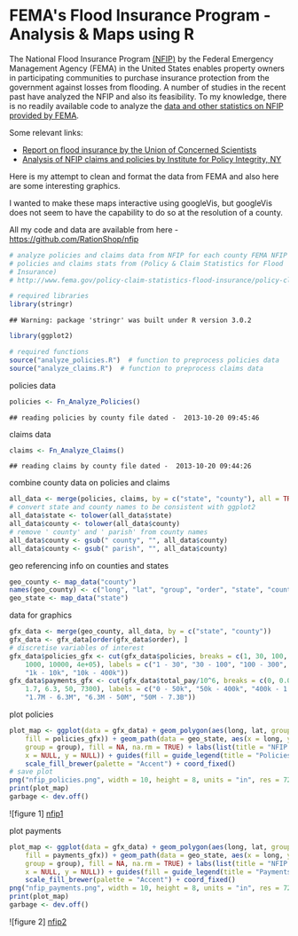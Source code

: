 FEMA's Flood Insurance Program - Analysis & Maps using R
========================================================

The National Flood Insurance Program [(NFIP)](http://en.wikipedia.org/wiki/National_Flood_Insurance_Program) by the Federal Emergency Management Agency (FEMA) in the United States enables property owners in participating communities to purchase insurance protection from the government against losses from flooding. A number of studies in the recent past have analyzed the NFIP and also its feasibility. To my knowledge, there is no readily available code to analyze the [data and other statistics on NFIP provided by FEMA](http://www.fema.gov/policy-claim-statistics-flood-insurance/policy-claim-statistics-flood-insurance/policy-claim-13). 

Some relevant links:
* [Report on flood insurance by the Union of Concerned Scientists](http://www.ucsusa.org/global_warming/science_and_impacts/impacts/flood-insurance-sea-level-rise.html)
* [Analysis of NFIP claims and policies by Institute for Policy Integrity, NY](http://policyintegrity.org/documents/FloodingtheMarket.pdf)


Here is my attempt to clean and format the data from FEMA and also here are some interesting graphics.

I wanted to make these maps interactive using googleVis, but googleVis does not seem to have the capability to do so at the resolution of a county.

All my code and data are available from here - https://github.com/RationShop/nfip



```r
# analyze policies and claims data from NFIP for each county FEMA NFIP
# policies and claims stats from (Policy & Claim Statistics for Flood
# Insurance)
# http://www.fema.gov/policy-claim-statistics-flood-insurance/policy-claim-statistics-flood-insurance/policy-claim-13

# required libraries
library(stringr)
```

```
## Warning: package 'stringr' was built under R version 3.0.2
```

```r
library(ggplot2)

# required functions
source("analyze_policies.R")  # function to preprocess policies data
source("analyze_claims.R")  # function to preprocess claims data
```


policies data

```r
policies <- Fn_Analyze_Policies()
```

```
## reading policies by county file dated -  2013-10-20 09:45:46
```


claims data

```r
claims <- Fn_Analyze_Claims()
```

```
## reading claims by county file dated -  2013-10-20 09:44:26
```


combine county data on policies and claims

```r
all_data <- merge(policies, claims, by = c("state", "county"), all = TRUE)
# convert state and county names to be consistent with ggplot2
all_data$state <- tolower(all_data$state)
all_data$county <- tolower(all_data$county)
# remove ' county' and ' parish' from county names
all_data$county <- gsub(" county", "", all_data$county)
all_data$county <- gsub(" parish", "", all_data$county)
```


geo referencing info on counties and states

```r
geo_county <- map_data("county")
names(geo_county) <- c("long", "lat", "group", "order", "state", "county")
geo_state <- map_data("state")
```


data for graphics

```r
gfx_data <- merge(geo_county, all_data, by = c("state", "county"))
gfx_data <- gfx_data[order(gfx_data$order), ]
# discretise variables of interest
gfx_data$policies_gfx <- cut(gfx_data$policies, breaks = c(1, 30, 100, 300, 
    1000, 10000, 4e+05), labels = c("1 - 30", "30 - 100", "100 - 300", "300 - 1k", 
    "1k - 10k", "10k - 400k"))
gfx_data$payments_gfx <- cut(gfx_data$total_pay/10^6, breaks = c(0, 0.05, 0.4, 
    1.7, 6.3, 50, 7300), labels = c("0 - 50k", "50k - 400k", "400k - 1.7M", 
    "1.7M - 6.3M", "6.3M - 50M", "50M - 7.3B"))
```


plot policies

```r
plot_map <- ggplot(data = gfx_data) + geom_polygon(aes(long, lat, group = group, 
    fill = policies_gfx)) + geom_path(data = geo_state, aes(x = long, y = lat, 
    group = group), fill = NA, na.rm = TRUE) + labs(list(title = "NFIP Policies Per County", 
    x = NULL, y = NULL)) + guides(fill = guide_legend(title = "Policies Per County")) + 
    scale_fill_brewer(palette = "Accent") + coord_fixed()
# save plot
png("nfip_policies.png", width = 10, height = 8, units = "in", res = 72)
print(plot_map)
garbage <- dev.off()
```

![figure 1] [nfip1]


plot payments

```r
plot_map <- ggplot(data = gfx_data) + geom_polygon(aes(long, lat, group = group, 
    fill = payments_gfx)) + geom_path(data = geo_state, aes(x = long, y = lat, 
    group = group), fill = NA, na.rm = TRUE) + labs(list(title = "NFIP Payments Per County (US$)", 
    x = NULL, y = NULL)) + guides(fill = guide_legend(title = "Payments Per County (US$)")) + 
    scale_fill_brewer(palette = "Accent") + coord_fixed()
png("nfip_payments.png", width = 10, height = 8, units = "in", res = 72)
print(plot_map)
garbage <- dev.off()
```

![figure 2] [nfip2]



[nfip1]: nfip_policies.png "figure 1"
[nfip2]: nfip_payments.png "figure 2"

